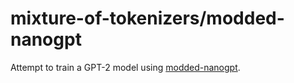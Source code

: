 # mixture-of-tokenizers/modded-nanogpt

Attempt to train a GPT-2 model using [modded-nanogpt](https://github.com/KellerJordan/modded-nanogpt).
